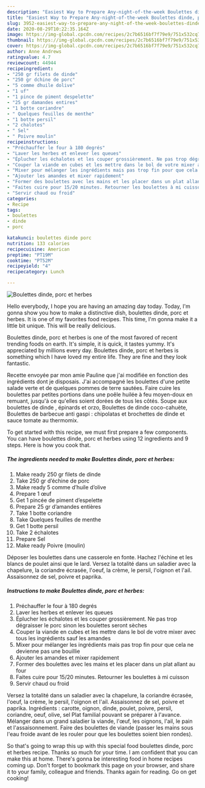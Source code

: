 ```yaml
---
description: "Easiest Way to Prepare Any-night-of-the-week Boulettes dinde, porc et herbes"
title: "Easiest Way to Prepare Any-night-of-the-week Boulettes dinde, porc et herbes"
slug: 3952-easiest-way-to-prepare-any-night-of-the-week-boulettes-dinde-porc-et-herbes
date: 2020-08-29T10:22:35.164Z
image: https://img-global.cpcdn.com/recipes/2c7b6516bf7f79e9/751x532cq70/boulettes-dinde-porc-et-herbes-photo-principale-de-la-recette.jpg
thumbnail: https://img-global.cpcdn.com/recipes/2c7b6516bf7f79e9/751x532cq70/boulettes-dinde-porc-et-herbes-photo-principale-de-la-recette.jpg
cover: https://img-global.cpcdn.com/recipes/2c7b6516bf7f79e9/751x532cq70/boulettes-dinde-porc-et-herbes-photo-principale-de-la-recette.jpg
author: Anne Andrews
ratingvalue: 4.7
reviewcount: 44944
recipeingredient:
- "250 gr filets de dinde"
- "250 gr dchine de porc"
- "5 comme dhuile dolive"
- "1 uf"
- "1 pince de piment despelette"
- "25 gr damandes entires"
- "1 botte coriandre"
- " Quelques feuilles de menthe"
- "1 botte persil"
- "2 chalotes"
- " Sel"
- " Poivre moulin"
recipeinstructions:
- "Préchauffer le four à 180 degrés"
- "Laver les herbes et enlever les queues"
- "Éplucher les échalotes et les couper grossièrement. Ne pas trop dégraisser le porc sinon les boulettes seront sèches"
- "Couper la viande en cubes et les mettre dans le bol de votre mixer avec tous les ingrédients sauf les amandes"
- "Mixer pour mélanger les ingrédients mais pas trop fin pour que cela ne devienne pas une bouillie"
- "Ajouter les amandes et mixer rapidement"
- "Former des boulettes avec les mains et les placer dans un plat allant au four"
- "Faites cuire pour 15/20 minutes. Retourner les boulettes à mi cuisson"
- "Servir chaud ou froid"
categories:
- Recipe
tags:
- boulettes
- dinde
- porc

katakunci: boulettes dinde porc 
nutrition: 133 calories
recipecuisine: American
preptime: "PT19M"
cooktime: "PT52M"
recipeyield: "4"
recipecategory: Lunch

---
```



![Boulettes dinde, porc et herbes](https://img-global.cpcdn.com/recipes/2c7b6516bf7f79e9/751x532cq70/boulettes-dinde-porc-et-herbes-photo-principale-de-la-recette.jpg)

Hello everybody, I hope you are having an amazing day today. Today, I'm gonna show you how to make a distinctive dish, boulettes dinde, porc et herbes. It is one of my favorites food recipes. This time, I'm gonna make it a little bit unique. This will be really delicious.

Boulettes dinde, porc et herbes is one of the most favored of recent trending foods on earth. It's simple, it is quick, it tastes yummy. It's appreciated by millions every day. Boulettes dinde, porc et herbes is something which I have loved my entire life. They are fine and they look fantastic.

Recette envoyée par mon amie Pauline que j&#39;ai modifiée en fonction des ingrédients dont je disposais. J&#39;ai accompagné les boulettes d&#39;une petite salade verte et de quelques pommes de terre sautées. Faire cuire les boulettes par petites portions dans une poêle huilée à feu moyen-doux en remuant, jusqu&#39;à ce qu&#39;elles soient dorées de tous les côtés. Soupe aux boulettes de dinde , épinards et orzo, Boulettes de dinde coco-cahuète, Boulettes de barbecue anti gaspi : chipolatas et brochettes de dinde et sauce tomate au thermomix.


To get started with this recipe, we must first prepare a few components. You can have boulettes dinde, porc et herbes using 12 ingredients and 9 steps. Here is how you cook that.

<!--inarticleads1-->

##### The ingredients needed to make Boulettes dinde, porc et herbes:

1. Make ready 250 gr filets de dinde
1. Take 250 gr d’échine de porc
1. Make ready 5 comme d’huile d’olive
1. Prepare 1 œuf
1. Get 1 pincée de piment d’espelette
1. Prepare 25 gr d’amandes entières
1. Take 1 botte coriandre
1. Take  Quelques feuilles de menthe
1. Get 1 botte persil
1. Take 2 échalotes
1. Prepare  Sel
1. Make ready  Poivre (moulin)


Déposer les boulettes dans une casserole en fonte. Hachez l&#39;échine et les blancs de poulet ainsi que le lard. Versez la totalité dans un saladier avec la chapelure, la coriandre écrasée, l&#39;oeuf, la crème, le persil, l&#39;oignon et l&#39;ail. Assaisonnez de sel, poivre et paprika. 

<!--inarticleads2-->

##### Instructions to make Boulettes dinde, porc et herbes:

1. Préchauffer le four à 180 degrés
1. Laver les herbes et enlever les queues
1. Éplucher les échalotes et les couper grossièrement. Ne pas trop dégraisser le porc sinon les boulettes seront sèches
1. Couper la viande en cubes et les mettre dans le bol de votre mixer avec tous les ingrédients sauf les amandes
1. Mixer pour mélanger les ingrédients mais pas trop fin pour que cela ne devienne pas une bouillie
1. Ajouter les amandes et mixer rapidement
1. Former des boulettes avec les mains et les placer dans un plat allant au four
1. Faites cuire pour 15/20 minutes. Retourner les boulettes à mi cuisson
1. Servir chaud ou froid


Versez la totalité dans un saladier avec la chapelure, la coriandre écrasée, l&#39;oeuf, la crème, le persil, l&#39;oignon et l&#39;ail. Assaisonnez de sel, poivre et paprika. Ingrédients : carotte, oignon, dinde, poulet, poivre, persil, coriandre, oeuf, olive, sel Plat familial pouvant se préparer à l&#39;avance. Mélanger dans un grand saladier la viande, l&#39;œuf, les oignons, l&#39;ail, le pain et l&#39;assaisonnement. Faire des boulettes de viande (passer les mains sous l&#39;eau froide avant de les rouler pour que les boulettes soient bien rondes). 

So that's going to wrap this up with this special food boulettes dinde, porc et herbes recipe. Thanks so much for your time. I am confident that you can make this at home. There's gonna be interesting food in home recipes coming up. Don't forget to bookmark this page on your browser, and share it to your family, colleague and friends. Thanks again for reading. Go on get cooking!
